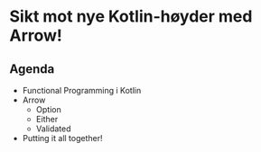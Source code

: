 # Sikt mot nye Kotlin-høyder med Arrow!

## Agenda

- Functional Programming i Kotlin
- Arrow
    - Option
    - Either
    - Validated
- Putting it all together!